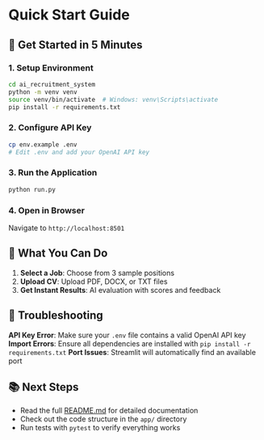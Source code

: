 # Quick Start Guide

## 🚀 Get Started in 5 Minutes

### 1. Setup Environment
```bash
cd ai_recruitment_system
python -m venv venv
source venv/bin/activate  # Windows: venv\Scripts\activate
pip install -r requirements.txt
```

### 2. Configure API Key
```bash
cp env.example .env
# Edit .env and add your OpenAI API key
```

### 3. Run the Application
```bash
python run.py
```

### 4. Open in Browser
Navigate to `http://localhost:8501`

## 🎯 What You Can Do

1. **Select a Job**: Choose from 3 sample positions
2. **Upload CV**: Upload PDF, DOCX, or TXT files
3. **Get Instant Results**: AI evaluation with scores and feedback

## 🔧 Troubleshooting

**API Key Error**: Make sure your `.env` file contains a valid OpenAI API key
**Import Errors**: Ensure all dependencies are installed with `pip install -r requirements.txt`
**Port Issues**: Streamlit will automatically find an available port

## 📚 Next Steps

- Read the full [README.md](README.md) for detailed documentation
- Check out the code structure in the `app/` directory
- Run tests with `pytest` to verify everything works
